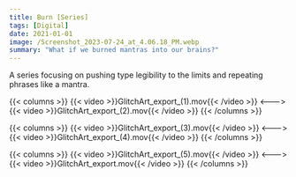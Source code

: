 ```yaml
---
title: Burn [Series]
tags: [Digital]
date: 2021-01-01
image: /Screenshot_2023-07-24_at_4.06.18_PM.webp
summary: "What if we burned mantras into our brains?"
---
```



A series focusing on pushing type legibility to the limits and repeating phrases like a mantra.

{{< columns >}}
{{< video >}}GlitchArt_export_(1).mov{{< /video >}}
<--->
{{< video >}}GlitchArt_export_(2).mov{{< /video >}}
{{< /columns >}}

{{< columns >}}
{{< video >}}GlitchArt_export_(3).mov{{< /video >}}
<--->
{{< video >}}GlitchArt_export_(4).mov{{< /video >}}
{{< /columns >}}

{{< columns >}}
{{< video >}}GlitchArt_export_(5).mov{{< /video >}}
<--->
{{< video >}}GlitchArt_export.mov{{< /video >}}
{{< /columns >}}